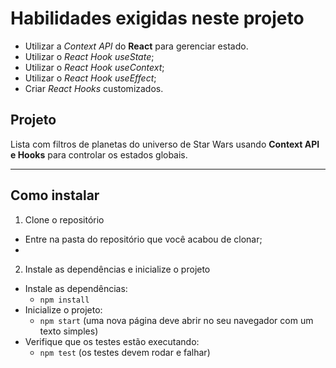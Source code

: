 

# Habilidades exigidas neste projeto

* Utilizar a _Context API_ do **React** para gerenciar estado.
* Utilizar o _React Hook useState_;
* Utilizar o _React Hook useContext_;
* Utilizar o _React Hook useEffect_;
* Criar _React Hooks_ customizados.

## Projeto

Lista com filtros de planetas do universo de Star Wars usando **Context API e Hooks** para controlar os estados globais.

---

## Como instalar

1. Clone o repositório
  * Entre na pasta do repositório que você acabou de clonar;
  * 
2. Instale as dependências e inicialize o projeto
  * Instale as dependências:
    * `npm install`
  * Inicialize o projeto:
    * `npm start` (uma nova página deve abrir no seu navegador com um texto simples)
  * Verifique que os testes estão executando:
    * `npm test` (os testes devem rodar e falhar)

